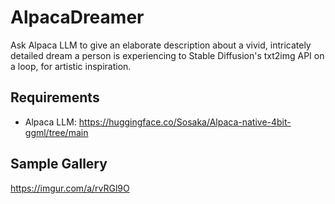 # AlpacaDreamer
Ask Alpaca LLM to give an elaborate description about a vivid, intricately detailed dream a person is experiencing to Stable Diffusion's txt2img API on a loop, for artistic inspiration.

## Requirements
* Alpaca LLM: https://huggingface.co/Sosaka/Alpaca-native-4bit-ggml/tree/main

## Sample Gallery
https://imgur.com/a/rvRGl9O
